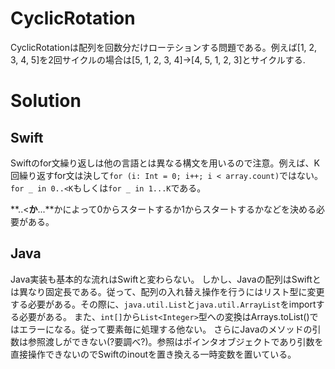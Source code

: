 # CyclicRotation

CyclicRotationは配列を回数分だけローテションする問題である。例えば[1, 2, 3, 4, 5]を2回サイクルの場合は[5, 1, 2, 3, 4]→[4, 5, 1, 2, 3]とサイクルする.



# Solution



## Swift

Swiftのfor文繰り返しは他の言語とは異なる構文を用いるので注意。例えば、K回繰り返すfor文は決して`for (i: Int = 0; i++; i < array.count)`ではない。`for _ in 0..<K`もしくは`for _ in 1...K`である。

**..<**か**...**かによって0からスタートするか1からスタートするかなどを決める必要がある。



## Java

Java実装も基本的な流れはSwiftと変わらない。
しかし、Javaの配列はSwiftとは異なり固定長である。従って、配列の入れ替え操作を行うにはリスト型に変更する必要がある。その際に、`java.util.List`と`java.util.ArrayList`をimportする必要がある。
また、`int[]`から`List<Integer>`型への変換はArrays.toList()ではエラーになる。従って要素毎に処理する他ない。
さらにJavaのメソッドの引数は参照渡しができない(?要調べ?)。参照はポインタオブジェクトであり引数を直接操作できないのでSwiftのinoutを置き換える一時変数を置いている。
